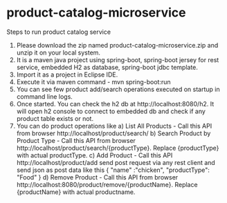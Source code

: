 # product-catalog-microservice

Steps to run product catalog service
1. Please download the zip named product-catalog-microservice.zip and unzip it on your
local system.
2. It is a maven java project using spring-boot, spring-boot jersey for rest service,
embedded H2 as database, spring-boot jdbc template.
3. Import it as a project in Eclipse IDE.
4. Execute it via maven command - mvn spring-boot:run
5. You can see few product add/search operations executed on startup in command line
logs.
6. Once started. You can check the h2 db at http://localhost:8080/h2. It will open h2
console to connect to embedded db and check if any product table exists or not.
7. You can do product operations like a) List All Products - Call this API from browser http://localhost/product/search/
b) Search Product by Product Type - Call this API from browser
http://localhost/product/search/{productType}. Replace {productType} with actual productType.
c) Add Product - Call this API http://localhost/product/add
send post request via any rest client and send json as post data like this {
"name" :"chicken", "productType": "Food" }
d) Remove Product - Call this API from browser http://localhost:8080/product/remove/{productName}. Replace {productName} with actual productname.


